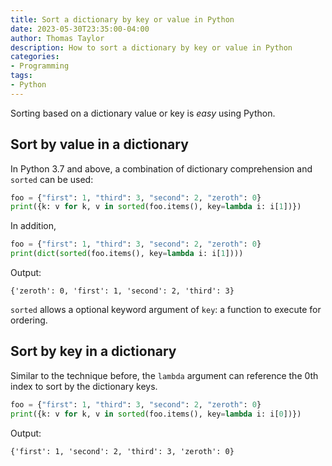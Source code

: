 ```yaml
---
title: Sort a dictionary by key or value in Python
date: 2023-05-30T23:35:00-04:00
author: Thomas Taylor
description: How to sort a dictionary by key or value in Python
categories:
- Programming
tags:
- Python
---
```


Sorting based on a dictionary value or key is _easy_ using Python.

## Sort by value in a dictionary

In Python 3.7 and above, a combination of dictionary comprehension and `sorted` can be used:

```python
foo = {"first": 1, "third": 3, "second": 2, "zeroth": 0}
print({k: v for k, v in sorted(foo.items(), key=lambda i: i[1])})
```

In addition,

```python
foo = {"first": 1, "third": 3, "second": 2, "zeroth": 0}
print(dict(sorted(foo.items(), key=lambda i: i[1])))
```

Output:

```text
{'zeroth': 0, 'first': 1, 'second': 2, 'third': 3}
```

`sorted` allows a optional keyword argument of `key`: a function to execute for ordering.

## Sort by key in a dictionary

Similar to the technique before, the `lambda` argument can reference the 0th index to sort by the dictionary keys.

```python
foo = {"first": 1, "third": 3, "second": 2, "zeroth": 0}
print({k: v for k, v in sorted(foo.items(), key=lambda i: i[0])})
```

Output:

```text
{'first': 1, 'second': 2, 'third': 3, 'zeroth': 0}
```

